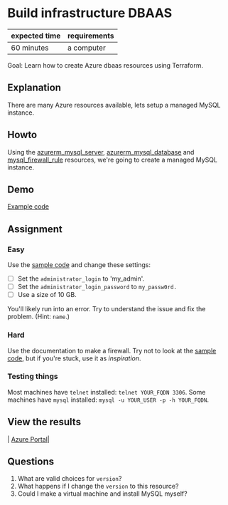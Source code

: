 # Build infrastructure DBAAS

|expected time|requirements|
|-------------|------------|
| 60 minutes  | a computer |

Goal: Learn how to create Azure dbaas resources using Terraform.

## Explanation

There are many Azure resources available, lets setup a managed MySQL instance.

## Howto

Using the [azurerm_mysql_server](https://registry.terraform.io/providers/hashicorp/azurerm/latest/docs/resources/mysql_server), [azurerm_mysql_database](https://registry.terraform.io/providers/hashicorp/azurerm/latest/docs/resources/mysql_database) and [mysql_firewall_rule](https://registry.terraform.io/providers/hashicorp/azurerm/latest/docs/resources/mysql_firewall_rule) resources, we're going to create a managed MySQL instance.

## Demo

[Example code](https://github.com/robertdebock/terraform-azurerm-mysql-server)

## Assignment

### Easy

Use the [sample code](https://github.com/robertdebock/terraform-azurerm-mysql-server) and change these settings:

- [ ] Set the `administrator_login` to 'my_admin'.
- [ ] Set the `administrator_login_password` to `my_passw0rd.`
- [ ] Use a size of 10 GB.

You'll likely run into an error. Try to understand the issue and fix the problem. (Hint: `name`.)

### Hard

Use the documentation to make a firewall. Try not to look at the [sample code](https://github.com/robertdebock/terraform-azurerm-mysql-server), but if you're stuck, use it as *inspiration*.


### Testing things

Most machines have `telnet` installed: `telnet YOUR_FQDN 3306`.
Some machines have `mysql` installed: `mysql -u YOUR_USER -p -h YOUR_FQDN`.

## View the results

| [Azure Portal](https://portal.azure.com/#blade/HubsExtension/BrowseResourceGroups)|

## Questions

1. What are valid choices for `version`?
2. What happens if I change the `version` to this resource?
3. Could I make a virtual machine and install MySQL myself?
